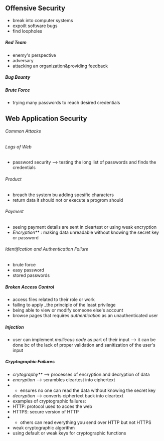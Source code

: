 ## Offensive Security
-  break into computer systems
- expoilt software bugs 
- find loopholes 

##### Red Team
- enemy's perspective
- adversary 
- attacking an organization&providing feedback 


##### Bug Bounty

##### Brute Force
- trying many passwords to reach desired credentials

## Web Application Security 
###### Common Attacks
###### Logs of Web 
- password security --> testing the long list of passwords and finds the credentials 
###### Product 
- breach the system bu adding spesific characters 
- return data it should not or execute a progrom should 
###### Payment
- seeing payment details are sent in cleartest or using weak encryption
- _Encryption_** : making data unreadable without knowing the secret key or password


###### Identification and Authentication Failure 
- brute force 
- easy password 
- stored passwords 

##### Broken Access Control 
- access files related to their role or work 
- failing to apply _the principle of the least privilege 
- being able to view or modify someone else's account
- browse pages that requires _authentication_ as an unauthenticated user 

##### Injection 
- user can implement _mailicous code_ as part of their input --> it can be done bc of the lack of proper validation and sanitization of the user's input 

##### Cryptographic Failures 
- _crytography**_ --> processes of encryption and decryption of data 
- _encryption_ --> scrambles cleartest into ciphertext 
- - ensures no one can read the data without knowing the secret key 
- _decryption_ --> converts ciphertext back into cleartext
- examples of cryptographic failures: 
- HTTP: protocol used to acces the web
- HTTPS: secure version of HTTP 
- - others can read everything you send over HTTP but not HTTPS 
- weak cryptographic algorithm 
- using default or weak keys for cryptographic functions
